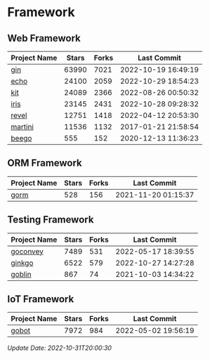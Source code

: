 # Framework

## Web Framework
| Project Name | Stars | Forks | Last Commit |
| ------------ | ----- | ----- | ----------- |
| [gin](https://github.com/gin-gonic/gin) | 63990 | 7021 | 2022-10-19 16:49:19 |
| [echo](https://github.com/labstack/echo) | 24100 | 2059 | 2022-10-29 18:54:23 |
| [kit](https://github.com/go-kit/kit) | 24089 | 2366 | 2022-08-26 00:50:32 |
| [iris](https://github.com/kataras/iris) | 23145 | 2431 | 2022-10-28 09:28:32 |
| [revel](https://github.com/revel/revel) | 12751 | 1418 | 2022-04-12 20:53:30 |
| [martini](https://github.com/go-martini/martini) | 11536 | 1132 | 2017-01-21 21:58:54 |
| [beego](https://github.com/astaxie/beego) | 555 | 152 | 2020-12-13 11:36:23 |

## ORM Framework
| Project Name | Stars | Forks | Last Commit |
| ------------ | ----- | ----- | ----------- |
| [gorm](https://github.com/jinzhu/gorm) | 528 | 156 | 2021-11-20 01:15:37 |

## Testing Framework
| Project Name | Stars | Forks | Last Commit |
| ------------ | ----- | ----- | ----------- |
| [goconvey](https://github.com/smartystreets/goconvey) | 7489 | 531 | 2022-05-17 18:39:55 |
| [ginkgo](https://github.com/onsi/ginkgo) | 6522 | 579 | 2022-10-27 14:27:28 |
| [goblin](https://github.com/franela/goblin) | 867 | 74 | 2021-10-03 14:34:22 |

## IoT Framework
| Project Name | Stars | Forks | Last Commit |
| ------------ | ----- | ----- | ----------- |
| [gobot](https://github.com/hybridgroup/gobot) | 7972 | 984 | 2022-05-02 19:56:19 |

*Update Date: 2022-10-31T20:00:30*